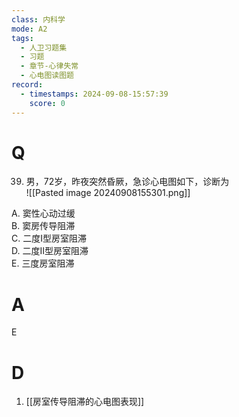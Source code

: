 ```yaml
---
class: 内科学
mode: A2
tags:
  - 人卫习题集
  - 习题
  - 章节-心律失常
  - 心电图读图题
record:
  - timestamps: 2024-09-08-15:57:39
    score: 0
---
```


# Q
39. 男，72岁，昨夜突然昏厥，急诊心电图如下，诊断为  
![[Pasted image 20240908155301.png]]

A. 窦性心动过缓  
B. 窦房传导阻滞  
C. 二度I型房室阻滞  
D. 二度II型房室阻滞  
E. 三度房室阻滞  
# A
E
# D
1. [[房室传导阻滞的心电图表现]]